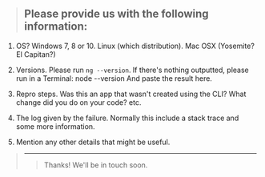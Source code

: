 > Please provide us with the following information:
> ---------------------------------------------------------------
1. OS?  Windows 7, 8 or 10. Linux (which distribution). Mac OSX (Yosemite? El Capitan?)


2. Versions. Please run `ng --version`. If there's nothing outputted, please
   run in a Terminal: 
        node --version
   And paste the result here.


3. Repro steps. Was this an app that wasn't created using the CLI? What change did you
   do on your code? etc.


4. The log given by the failure. Normally this include a stack trace and some
   more information.


5. Mention any other details that might be useful.
> ---------------------------------------------------------------
> > Thanks! We'll be in touch soon.
